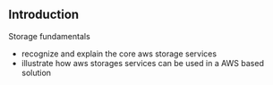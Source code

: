 ## Introduction

Storage fundamentals
* recognize and explain the core aws storage services
* illustrate how aws storages services can be used in a AWS based solution

